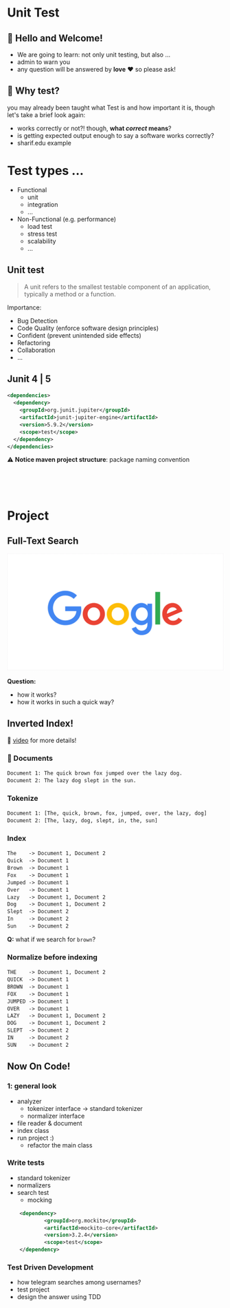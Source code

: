 # Unit Test

## 👋 Hello and Welcome!
- We are going to learn: not only unit testing, but also ...
- admin to warn you
- any question will be answered by **love** ❤️ so please ask!

## 🤔 Why test?

you may already been taught what Test is and how important it is, though let's take a brief look again:

-  works correctly or not?! though, **what _correct_ means**? 
- is getting expected output enough to say a software works correctly?
- sharif.edu example

# Test types ...
- Functional
  - unit 
  - integration
  - ...
- Non-Functional (e.g. performance)
  - load test
  - stress test
  - scalability
  - ...

## Unit test
> A unit refers to the smallest testable component of an application, typically a method or a function.

Importance:
- Bug Detection
- Code Quality (enforce software design principles)
- Confident (prevent unintended side effects)
- Refactoring 
- Collaboration
- ...

## Junit 4 | 5
```xml
<dependencies>
  <dependency>
    <groupId>org.junit.jupiter</groupId>
    <artifactId>junit-jupiter-engine</artifactId>
    <version>5.9.2</version>
    <scope>test</scope>
  </dependency>
</dependencies>
```
⚠️ **Notice maven project structure**: package naming convention

<br>
<br>
<br>

# Project

## Full-Text Search
![google animated logo](src/main/resources/Images/google.gif)

**Question:**
- how it works?
- how it works in such a quick way?

## Inverted Index!
🎥 [video](https://m.youtube.com/watch?v=Wf6HbY2PQDw) for more details!
### 📄 Documents
```dtd
Document 1: The quick brown fox jumped over the lazy dog.
Document 2: The lazy dog slept in the sun.
```

### Tokenize
```dtd
Document 1: [The, quick, brown, fox, jumped, over, the lazy, dog]
Document 2: [The, lazy, dog, slept, in, the, sun]
```

### Index
```dtd
The    -> Document 1, Document 2
Quick  -> Document 1
Brown  -> Document 1
Fox    -> Document 1
Jumped -> Document 1
Over   -> Document 1
Lazy   -> Document 1, Document 2
Dog    -> Document 1, Document 2
Slept  -> Document 2
In     -> Document 2
Sun    -> Document 2
```

**Q:** what if we search for `brown`?

### Normalize before indexing
```dtd
THE    -> Document 1, Document 2
QUICK  -> Document 1
BROWN  -> Document 1
FOX    -> Document 1
JUMPED -> Document 1
OVER   -> Document 1
LAZY   -> Document 1, Document 2
DOG    -> Document 1, Document 2
SLEPT  -> Document 2
IN     -> Document 2
SUN    -> Document 2
```

## Now On Code!
### 1: general look
- analyzer
  - tokenizer interface -> standard tokenizer
  - normalizer interface
- file reader & document
- index class
- run project :)
  - refactor the main class

### Write tests
- standard tokenizer
- normalizers
- search test
  - mocking
  
```xml
	<dependency>
			<groupId>org.mockito</groupId>
			<artifactId>mockito-core</artifactId>
			<version>3.2.4</version>
			<scope>test</scope>
    </dependency>
```

### Test Driven Development
- how telegram searches among usernames?
- test project
- design the answer using TDD
